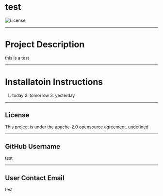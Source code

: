# test
  
  ![License](undefined)

  ---

  # Project Description 
  this is a test

  ---

  # Installatoin Instructions
  1. today 2. tomorrow 3. yesterday

  ---

  ## License
  This project is under the apache-2.0 opensource agreement.
  undefined

  ---

  ## GitHub Username
  test

  ---

  ## User Contact Email
  test
  

  